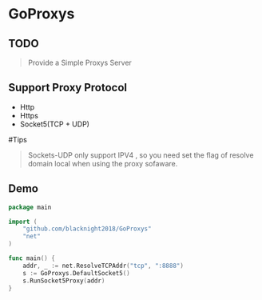 # GoProxys

## TODO

> Provide a Simple Proxys Server

## Support Proxy Protocol

- Http
- Https
- Socket5(TCP + UDP)

#Tips
> Sockets-UDP only support IPV4 , so you need set the flag of resolve domain local when using the proxy sofaware. 

## Demo

```go
package main

import (
	"github.com/blacknight2018/GoProxys"
	"net"
)

func main() {
	addr, _ := net.ResolveTCPAddr("tcp", ":8888")
	s := GoProxys.DefaultSocket5()
	s.RunSocket5Proxy(addr)
}
```